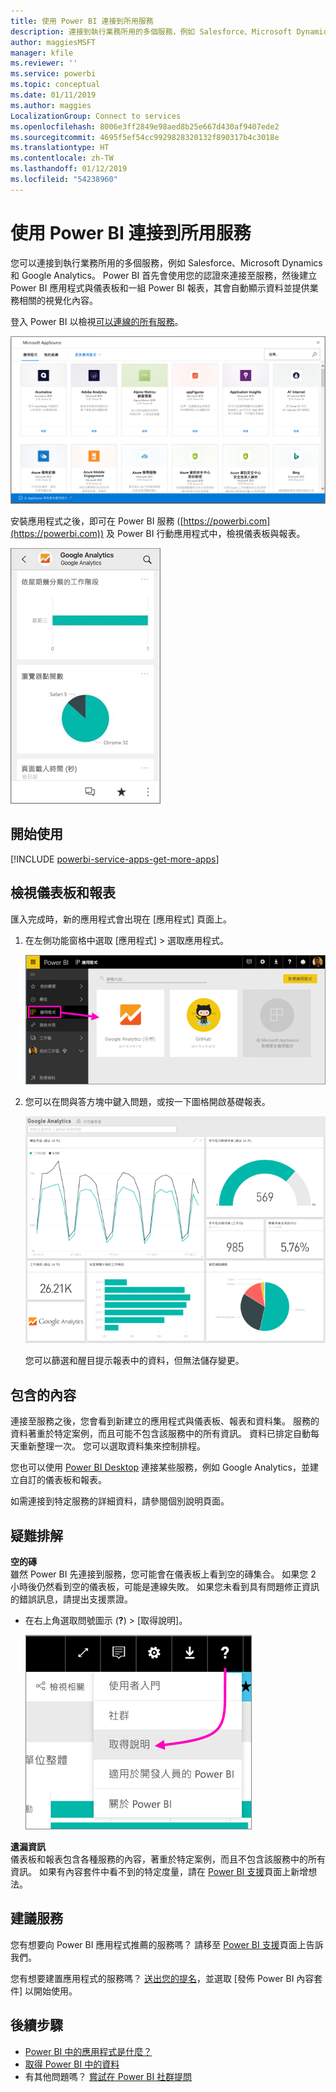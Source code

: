 ```yaml
---
title: 使用 Power BI 連接到所用服務
description: 連接到執行業務所用的多個服務，例如 Salesforce、Microsoft Dynamics CRM 和 Google Analytics。
author: maggiesMSFT
manager: kfile
ms.reviewer: ''
ms.service: powerbi
ms.topic: conceptual
ms.date: 01/11/2019
ms.author: maggies
LocalizationGroup: Connect to services
ms.openlocfilehash: 8006e3ff2849e98aed8b25e667d430af9407ede2
ms.sourcegitcommit: 4695f5ef54cc9929828320132f890317b4c3018e
ms.translationtype: HT
ms.contentlocale: zh-TW
ms.lasthandoff: 01/12/2019
ms.locfileid: "54238960"
---
```

# <a name="connect-to-the-services-you-use-with-power-bi"></a>使用 Power BI 連接到所用服務
您可以連接到執行業務所用的多個服務，例如 Salesforce、Microsoft Dynamics 和 Google Analytics。 Power BI 首先會使用您的認證來連接至服務，然後建立 Power BI 應用程式與儀表板和一組 Power BI 報表，其會自動顯示資料並提供業務相關的視覺化內容。


登入 Power BI 以檢視[可以連線的所有服務](https://app.powerbi.com/getdata/services)。 

![AppSource 應用程式](media/service-connect-to-services/overview.png)

安裝應用程式之後，即可在 Power BI 服務 ([https://powerbi.com](https://powerbi.com)) 及 Power BI 行動應用程式中，檢視儀表板與報表。 

![Power BI 行動應用程式中的 Google Analytics 應用程式](media/service-connect-to-services/power-bi-service-mobile-app-240.png)

## <a name="get-started"></a>開始使用
[!INCLUDE [powerbi-service-apps-get-more-apps](./includes/powerbi-service-apps-get-more-apps.md)]

## <a name="view-the-dashboard-and-reports"></a>檢視儀表板和報表
匯入完成時，新的應用程式會出現在 [應用程式] 頁面上。

1. 在左側功能窗格中選取 [應用程式] > 選取應用程式。
   
     ![[應用程式] 頁面](media/service-connect-to-services/power-bi-service-apps-open-app.png)
2. 您可以在問與答方塊中鍵入問題，或按一下圖格開啟基礎報表。 
   
    ![Google Analytics 儀表板](media/service-connect-to-services/googleanalytics2.png)
   
    您可以篩選和醒目提示報表中的資料，但無法儲存變更。

## <a name="whats-included"></a>包含的內容
連接至服務之後，您會看到新建立的應用程式與儀表板、報表和資料集。 服務的資料著重於特定案例，而且可能不包含該服務中的所有資訊。 資料已排定自動每天重新整理一次。 您可以選取資料集來控制排程。

您也可以使用 [Power BI Desktop](desktop-get-the-desktop.md) 連接某些服務，例如 Google Analytics，並建立自訂的儀表板和報表。  

如需連接到特定服務的詳細資料，請參閱個別說明頁面。

## <a name="troubleshooting"></a>疑難排解
**空的磚**  
雖然 Power BI 先連接到服務，您可能會在儀表板上看到空的磚集合。 如果您 2 小時後仍然看到空的儀表板，可能是連線失敗。 如果您未看到具有問題修正資訊的錯誤訊息，請提出支援票證。

* 在右上角選取問號圖示 (**?**) > [取得說明]。
  
    ![[取得說明] 圖示](media/service-connect-to-services/power-bi-service-get-help.png)

**遺漏資訊**  
儀表板和報表包含各種服務的內容，著重於特定案例，而且不包含該服務中的所有資訊。 如果有內容套件中看不到的特定度量，請在 [Power BI 支援](https://support.powerbi.com/forums/265200-power-bi)頁面上新增想法。

## <a name="suggesting-services"></a>建議服務
您有想要向 Power BI 應用程式推薦的服務嗎？ 請移至 [Power BI 支援](https://support.powerbi.com/forums/265200-power-bi)頁面上告訴我們。

您有想要建置應用程式的服務嗎？ [送出您的提名](https://azure.microsoft.com/marketplace/programs/certified/apply/)，並選取 [發佈 Power BI 內容套件] 以開始使用。

## <a name="next-steps"></a>後續步驟
* [Power BI 中的應用程式是什麼？](service-install-use-apps.md)
* [取得 Power BI 中的資料](service-get-data.md)
* 有其他問題嗎？ [嘗試在 Power BI 社群提問](http://community.powerbi.com/)

